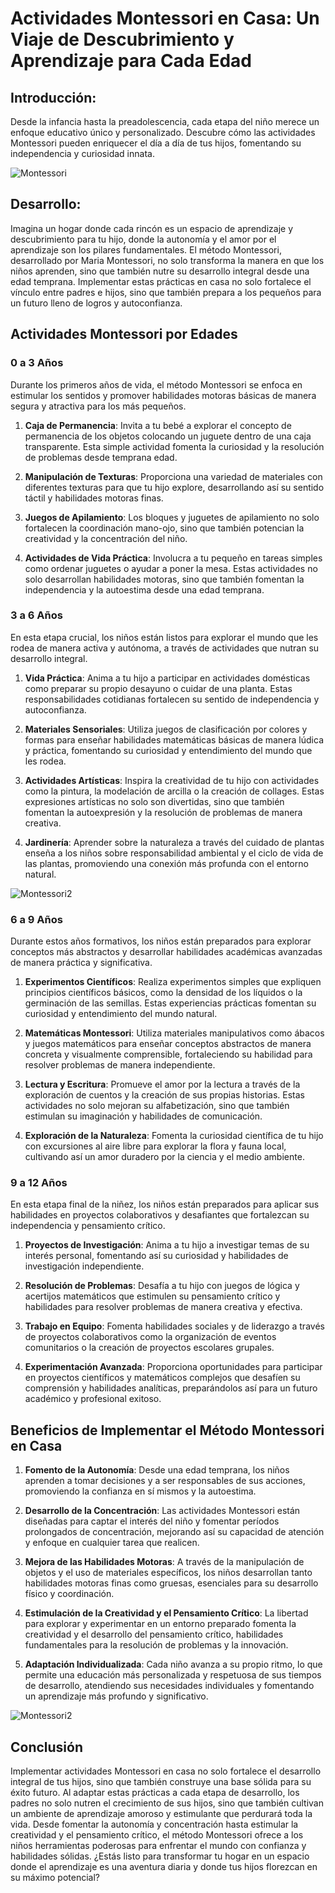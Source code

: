# Actividades Montessori en Casa: Un Viaje de Descubrimiento y Aprendizaje para Cada Edad

## Introducción:
Desde la infancia hasta la preadolescencia, cada etapa del niño merece un enfoque educativo único y personalizado. Descubre cómo las actividades Montessori pueden enriquecer el día a día de tus hijos, fomentando su independencia y curiosidad innata.

![Montessori](images/Didacta.jpg)

## Desarrollo:

Imagina un hogar donde cada rincón es un espacio de aprendizaje y descubrimiento para tu hijo, donde la autonomía y el amor por el aprendizaje son los pilares fundamentales. El método Montessori, desarrollado por Maria Montessori, no solo transforma la manera en que los niños aprenden, sino que también nutre su desarrollo integral desde una edad temprana. Implementar estas prácticas en casa no solo fortalece el vínculo entre padres e hijos, sino que también prepara a los pequeños para un futuro lleno de logros y autoconfianza.

## Actividades Montessori por Edades

### 0 a 3 Años

Durante los primeros años de vida, el método Montessori se enfoca en estimular los sentidos y promover habilidades motoras básicas de manera segura y atractiva para los más pequeños.

1. **Caja de Permanencia**: Invita a tu bebé a explorar el concepto de permanencia de los objetos colocando un juguete dentro de una caja transparente. Esta simple actividad fomenta la curiosidad y la resolución de problemas desde temprana edad.

2. **Manipulación de Texturas**: Proporciona una variedad de materiales con diferentes texturas para que tu hijo explore, desarrollando así su sentido táctil y habilidades motoras finas.

3. **Juegos de Apilamiento**: Los bloques y juguetes de apilamiento no solo fortalecen la coordinación mano-ojo, sino que también potencian la creatividad y la concentración del niño.

4. **Actividades de Vida Práctica**: Involucra a tu pequeño en tareas simples como ordenar juguetes o ayudar a poner la mesa. Estas actividades no solo desarrollan habilidades motoras, sino que también fomentan la independencia y la autoestima desde una edad temprana.

### 3 a 6 Años

En esta etapa crucial, los niños están listos para explorar el mundo que les rodea de manera activa y autónoma, a través de actividades que nutran su desarrollo integral.

1. **Vida Práctica**: Anima a tu hijo a participar en actividades domésticas como preparar su propio desayuno o cuidar de una planta. Estas responsabilidades cotidianas fortalecen su sentido de independencia y autoconfianza.

2. **Materiales Sensoriales**: Utiliza juegos de clasificación por colores y formas para enseñar habilidades matemáticas básicas de manera lúdica y práctica, fomentando su curiosidad y entendimiento del mundo que les rodea.

3. **Actividades Artísticas**: Inspira la creatividad de tu hijo con actividades como la pintura, la modelación de arcilla o la creación de collages. Estas expresiones artísticas no solo son divertidas, sino que también fomentan la autoexpresión y la resolución de problemas de manera creativa.

4. **Jardinería**: Aprender sobre la naturaleza a través del cuidado de plantas enseña a los niños sobre responsabilidad ambiental y el ciclo de vida de las plantas, promoviendo una conexión más profunda con el entorno natural.

![Montessori2](images/aula.jpg)

### 6 a 9 Años

Durante estos años formativos, los niños están preparados para explorar conceptos más abstractos y desarrollar habilidades académicas avanzadas de manera práctica y significativa.

1. **Experimentos Científicos**: Realiza experimentos simples que expliquen principios científicos básicos, como la densidad de los líquidos o la germinación de las semillas. Estas experiencias prácticas fomentan su curiosidad y entendimiento del mundo natural.

2. **Matemáticas Montessori**: Utiliza materiales manipulativos como ábacos y juegos matemáticos para enseñar conceptos abstractos de manera concreta y visualmente comprensible, fortaleciendo su habilidad para resolver problemas de manera independiente.

3. **Lectura y Escritura**: Promueve el amor por la lectura a través de la exploración de cuentos y la creación de sus propias historias. Estas actividades no solo mejoran su alfabetización, sino que también estimulan su imaginación y habilidades de comunicación.

4. **Exploración de la Naturaleza**: Fomenta la curiosidad científica de tu hijo con excursiones al aire libre para explorar la flora y fauna local, cultivando así un amor duradero por la ciencia y el medio ambiente.

### 9 a 12 Años

En esta etapa final de la niñez, los niños están preparados para aplicar sus habilidades en proyectos colaborativos y desafiantes que fortalezcan su independencia y pensamiento crítico.

1. **Proyectos de Investigación**: Anima a tu hijo a investigar temas de su interés personal, fomentando así su curiosidad y habilidades de investigación independiente.

2. **Resolución de Problemas**: Desafía a tu hijo con juegos de lógica y acertijos matemáticos que estimulen su pensamiento crítico y habilidades para resolver problemas de manera creativa y efectiva.

3. **Trabajo en Equipo**: Fomenta habilidades sociales y de liderazgo a través de proyectos colaborativos como la organización de eventos comunitarios o la creación de proyectos escolares grupales.

4. **Experimentación Avanzada**: Proporciona oportunidades para participar en proyectos científicos y matemáticos complejos que desafíen su comprensión y habilidades analíticas, preparándolos así para un futuro académico y profesional exitoso.

## Beneficios de Implementar el Método Montessori en Casa

1. **Fomento de la Autonomía**: Desde una edad temprana, los niños aprenden a tomar decisiones y a ser responsables de sus acciones, promoviendo la confianza en sí mismos y la autoestima.

2. **Desarrollo de la Concentración**: Las actividades Montessori están diseñadas para captar el interés del niño y fomentar períodos prolongados de concentración, mejorando así su capacidad de atención y enfoque en cualquier tarea que realicen.

3. **Mejora de las Habilidades Motoras**: A través de la manipulación de objetos y el uso de materiales específicos, los niños desarrollan tanto habilidades motoras finas como gruesas, esenciales para su desarrollo físico y coordinación.

4. **Estimulación de la Creatividad y el Pensamiento Crítico**: La libertad para explorar y experimentar en un entorno preparado fomenta la creatividad y el desarrollo del pensamiento crítico, habilidades fundamentales para la resolución de problemas y la innovación.

5. **Adaptación Individualizada**: Cada niño avanza a su propio ritmo, lo que permite una educación más personalizada y respetuosa de sus tiempos de desarrollo, atendiendo sus necesidades individuales y fomentando un aprendizaje más profundo y significativo.

![Montessori2](images/Autonomia.jpg)

## Conclusión

Implementar actividades Montessori en casa no solo fortalece el desarrollo integral de tus hijos, sino que también construye una base sólida para su éxito futuro. Al adaptar estas prácticas a cada etapa de desarrollo, los padres no solo nutren el crecimiento de sus hijos, sino que también cultivan un ambiente de aprendizaje amoroso y estimulante que perdurará toda la vida. Desde fomentar la autonomía y concentración hasta estimular la creatividad y el pensamiento crítico, el método Montessori ofrece a los niños herramientas poderosas para enfrentar el mundo con confianza y habilidades sólidas. ¿Estás listo para transformar tu hogar en un espacio donde el aprendizaje es una aventura diaria y donde tus hijos florezcan en su máximo potencial?
